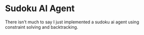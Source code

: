 # Sudoku AI Agent

There isn't much to say I just implemented a sudoku ai agent using constraint solving and backtracking.
